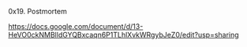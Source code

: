 0x19. Postmortem

https://docs.google.com/document/d/13-HeVO0ckNMBlldGYQBxcaqn6P1TLhlXvkWRgybJeZ0/edit?usp=sharing
